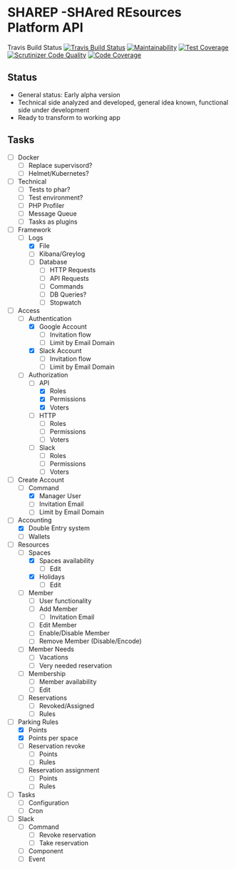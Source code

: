# SHAREP -SHAred REsources Platform API

Travis Build Status [![Travis Build Status](https://travis-ci.org/shareps/app.svg?branch=master)](https://travis-ci.org/shareps/app)
[![Maintainability](https://api.codeclimate.com/v1/badges/43183c33cd086bdd6f6c/maintainability)](https://codeclimate.com/github/shareps/app/maintainability)
[![Test Coverage](https://api.codeclimate.com/v1/badges/43183c33cd086bdd6f6c/test_coverage)](https://codeclimate.com/github/shareps/app/test_coverage)
[![Scrutinizer Code Quality](https://scrutinizer-ci.com/g/shareps/app/badges/quality-score.png?b=master)](https://scrutinizer-ci.com/g/shareps/app/?branch=master)
[![Code Coverage](https://scrutinizer-ci.com/g/shareps/app/badges/coverage.png?b=master)](https://scrutinizer-ci.com/g/shareps/app/?branch=master)

## Status

- General status: Early alpha version
- Technical side analyzed and developed, general idea known, functional side under development
- Ready to transform to working app

## Tasks

- [ ] Docker
    - [ ] Replace supervisord?
    - [ ] Helmet/Kubernetes?

- [ ] Technical
    - [ ] Tests to phar?
    - [ ] Test environment?
    - [ ] PHP Profiler
    - [ ] Message Queue
    - [ ] Tasks as plugins

- [ ] Framework
    - [ ] Logs
        - [x] File
        - [ ] Kibana/Greylog
        - [ ] Database
            - [ ] HTTP Requests
            - [ ] API Requests
            - [ ] Commands
            - [ ] DB Queries?
            - [ ] Stopwatch

- [ ] Access
    - [ ] Authentication
        - [x] Google Account
            - [ ] Invitation flow
            - [ ] Limit by Email Domain
        - [x] Slack Account
            - [ ] Invitation flow
            - [ ] Limit by Email Domain
    - [ ] Authorization
        - [ ] API
            - [x] Roles
            - [x] Permissions
            - [x] Voters
        - [ ] HTTP
            - [ ] Roles
            - [ ] Permissions
            - [ ] Voters
        - [ ] Slack
            - [ ] Roles
            - [ ] Permissions
            - [ ] Voters

- [ ] Create Account
    - [ ] Command
        - [x] Manager User
        - [ ] Invitation Email
        - [ ] Limit by Email Domain

- [ ] Accounting
    - [x] Double Entry system
    - [ ] Wallets

- [ ] Resources
    - [ ] Spaces
        - [x] Spaces availability
            - [ ] Edit
        - [x] Holidays
            - [ ] Edit
    - [ ] Member
        - [ ] User functionality
        - [ ] Add Member
            - [ ] Invitation Email
        - [ ] Edit Member
        - [ ] Enable/Disable Member
        - [ ] Remove Member (Disable/Encode)
    - [ ] Member Needs
        - [ ] Vacations
        - [ ] Very needed reservation
    - [ ] Membership
        - [ ] Member availability
        - [ ] Edit
    - [ ] Reservations
        - [ ] Revoked/Assigned
        - [ ] Rules

- [ ] Parking Rules
    - [x] Points
    - [x] Points per space
    - [ ] Reservation revoke
        - [ ] Points
        - [ ] Rules
    - [ ] Reservation assignment
        - [ ] Points
        - [ ] Rules

- [ ] Tasks
    - [ ] Configuration
    - [ ] Cron

- [ ] Slack
    - [ ] Command
        - [ ] Revoke reservation
        - [ ] Take reservation
    - [ ] Component
    - [ ] Event
